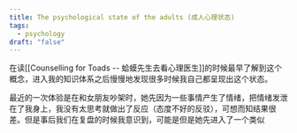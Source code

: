 ```yaml
---
title: The psychological state of the adults (成人心理状态)
tags:
  - psychology
draft: "false"
---
```

在读[[Counselling for Toads -- 蛤蟆先生去看心理医生]]的时候最早了解到这个概念，进入我的知识体系之后慢慢地发现很多时候我自己都呈现出这个状态。


最近的一次体验是在和女朋友吵架时，她先因为一些事情产生了情绪，把情绪发泄在了我身上，我没有太思考就做出了反应（态度不好的反驳），可想而知结果很差。但是事后我们在复盘的时候我意识到，可能是但是她先进入了一个类似